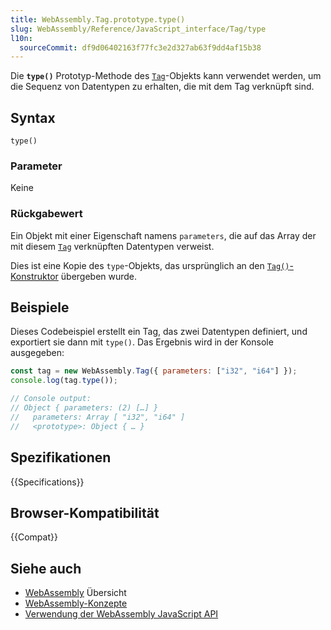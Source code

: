 ```yaml
---
title: WebAssembly.Tag.prototype.type()
slug: WebAssembly/Reference/JavaScript_interface/Tag/type
l10n:
  sourceCommit: df9d06402163f77fc3e2d327ab63f9dd4af15b38
---
```


Die **`type()`** Prototyp-Methode des [`Tag`](/de/docs/WebAssembly/Reference/JavaScript_interface/Tag)-Objekts kann verwendet werden, um die Sequenz von Datentypen zu erhalten, die mit dem Tag verknüpft sind.

## Syntax

```js-nolint
type()
```

### Parameter

Keine

### Rückgabewert

Ein Objekt mit einer Eigenschaft namens `parameters`, die auf das Array der mit diesem [`Tag`](/de/docs/WebAssembly/Reference/JavaScript_interface/Tag) verknüpften Datentypen verweist.

Dies ist eine Kopie des `type`-Objekts, das ursprünglich an den [`Tag()`-Konstruktor](/de/docs/WebAssembly/Reference/JavaScript_interface/Tag/Tag) übergeben wurde.

## Beispiele

Dieses Codebeispiel erstellt ein Tag, das zwei Datentypen definiert, und exportiert sie dann mit `type()`.
Das Ergebnis wird in der Konsole ausgegeben:

```js
const tag = new WebAssembly.Tag({ parameters: ["i32", "i64"] });
console.log(tag.type());

// Console output:
// Object { parameters: (2) […] }
//   parameters: Array [ "i32", "i64" ]
//   <prototype>: Object { … }
```

## Spezifikationen

{{Specifications}}

## Browser-Kompatibilität

{{Compat}}

## Siehe auch

- [WebAssembly](/de/docs/WebAssembly) Übersicht
- [WebAssembly-Konzepte](/de/docs/WebAssembly/Guides/Concepts)
- [Verwendung der WebAssembly JavaScript API](/de/docs/WebAssembly/Guides/Using_the_JavaScript_API)
